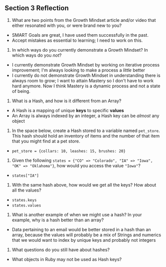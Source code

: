## Section 3 Reflection

1. What are two points from the Growth Mindset article and/or video that either resonated with you, or were brand new to you?
+ SMART Goals are great, I have used them successfully in the past.
+ Accept mistakes as essential to learning; I need to work on this.
1. In which ways do you currently demonstrate a Growth Mindset? In which ways do you _not_?
+ I currently demonstrate Growth Mindset by working on iterative process improvement; I'm always looking to make a process a *little* better
+ I currently do not demonstrate Growth Mindset in understanding there is always room to grow; I want to attain Mastery so I don't have to work hard anymore. Now I think Mastery is a dynamic process and not a state of being.
1. What is a Hash, and how is it different from an Array?
+ A Hash is a mapping of unique **keys** to specific **values**
+ An Array is always indexed by an integer, a Hash key can be *almost* any object
1. In the space below, create a Hash stored to a variable named `pet_store`.  This hash should hold an inventory of items and the number of that item that you might find at a pet store.
+ `pet_store = {collars: 10, leashes: 15, brushes: 20}`

1. Given the following `states = {"CO" => "Colorado", "IA" => "Iowa", "OK" => "Oklahoma"}`, how would you access the value `"Iowa"`?
+ `states["IA"]`

1. With the same hash above, how would we get all the keys?  How about all the values?
+ `states.keys`
+ `states.values`

1. What is another example of when we might use a hash?  In your example, why is a hash better than an array?
+ Data pertaining to an email would be better stored in a hash than an array, because the values will probably be a mix of Strings and numerics that we would want to index by unique keys and probably not integers

1. What questions do you still have about hashes?
+ What objects in Ruby may not be used as Hash keys?
